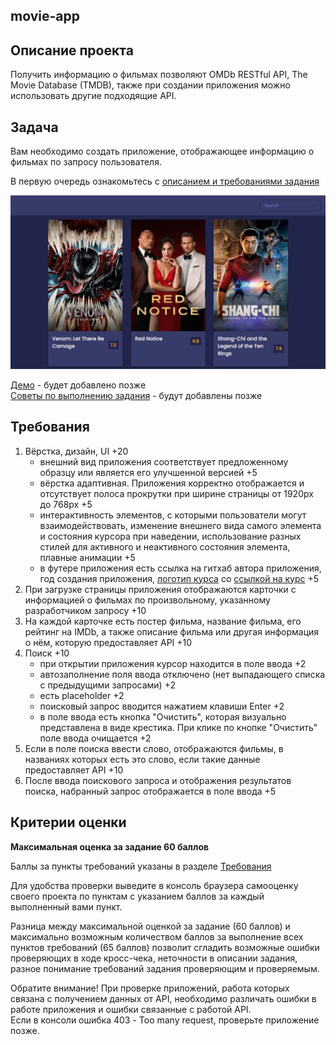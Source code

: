 ## movie-app

## Описание проекта
Получить информацию о фильмах позволяют OMDb RESTful API, The Movie Database (TMDB), также при создании приложения можно использовать другие подходящие API.

## Задача
Вам необходимо создать приложение, отображающее информацию о фильмах по запросу пользователя.

В первую очередь ознакомьтесь с [описанием и требованиями задания](js.md)

<kbd>![](images/js30-6.jpg)</kbd>

[Демо]() - будет добавлено позже  
[Советы по выполнению задания]() - будут добавлены позже  

## Требования
1. Вёрстка, дизайн, UI +20
   - внешний вид приложения соответствует предложенному образцу или является его улучшенной версией +5
   - вёрстка адаптивная. Приложения корректно отображается и отсутствует полоса прокрутки при ширине страницы от 1920рх до 768рх +5
   - интерактивность элементов, с которыми пользователи могут взаимодействовать, изменение внешнего вида самого элемента и состояния курсора при наведении, использование разных стилей для активного и неактивного состояния элемента, плавные анимации +5
   - в футере приложения есть ссылка на гитхаб автора приложения, год создания приложения, [логотип курса](https://rs.school/images/rs_school_js.svg) со [ссылкой на курс](https://rs.school/js-stage0/) +5
2. При загрузке страницы приложения отображаются карточки с информацией о фильмах по произвольному, указанному разработчиком запросу +10
3. На каждой карточке есть постер фильма, название фильма, его рейтинг на IMDb, а также описание фильма или другая информация о нём, которую предоставляет API +10
4. Поиск +10
   - при открытии приложения курсор находится в поле ввода +2
   - автозаполнение поля ввода отключено (нет выпадающего списка с предыдущими запросами) +2
   - есть placeholder +2
   - поисковый запрос вводится нажатием клавиши Enter +2 
   - в поле ввода есть кнопка "Очистить", которая визуально представлена в виде крестика. При клике по кнопке "Очистить" поле ввода очищается +2
5. Если в поле поиска ввести слово, отображаются фильмы, в названиях которых есть это слово, если такие данные предоставляет API +10
6. После ввода поискового запроса и отображения результатов поиска, набранный запрос отображается в поле ввода +5


## Критерии оценки

**Максимальная оценка за задание 60 баллов**  

Баллы за пункты требований указаны в разделе [Требования](#требования)

Для удобства проверки выведите в консоль браузера самооценку своего проекта по пунктам с указанием баллов за каждый выполненный вами пункт.

Разница между максимальной оценкой за задание (60 баллов) и максимально возможным количеством баллов за выполнение всех пунктов требований (65 баллов) позволит сгладить возможные ошибки проверяющих в ходе кросс-чека, неточности в описании задания, разное понимание требований задания проверяющим и проверяемым.

Обратите внимание! При проверке приложений, работа которых связана с получением данных от API, необходимо различать ошибки в работе приложения и ошибки связанные с работой API.  
Если в консоли ошибка 403 - Too many request, проверьте приложение позже.